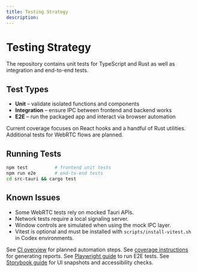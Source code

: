 ```yaml
---
title: Testing Strategy
description: 
---
```


# Testing Strategy

The repository contains unit tests for TypeScript and Rust as well as integration and end-to-end tests.

## Test Types

- **Unit** – validate isolated functions and components
- **Integration** – ensure IPC between frontend and backend works
- **E2E** – run the packaged app and interact via browser automation

Current coverage focuses on React hooks and a handful of Rust utilities. Additional tests for WebRTC flows are planned.

## Running Tests
```bash
npm test          # frontend unit tests
npm run e2e       # end-to-end tests
cd src-tauri && cargo test
```

## Known Issues
- Some WebRTC tests rely on mocked Tauri APIs.
- Network tests require a local signaling server.
- Window controls are simulated when using the mock IPC layer.
- Vitest is optional and must be installed with `scripts/install-vitest.sh` in Codex environments.

See [CI overview](./ci-overview.md) for planned automation steps.
See [coverage instructions](./coverage.md) for generating reports.
See [Playwright guide](./playwright.md) to run E2E tests.
See [Storybook guide](./storybook.md) for UI snapshots and accessibility checks.
